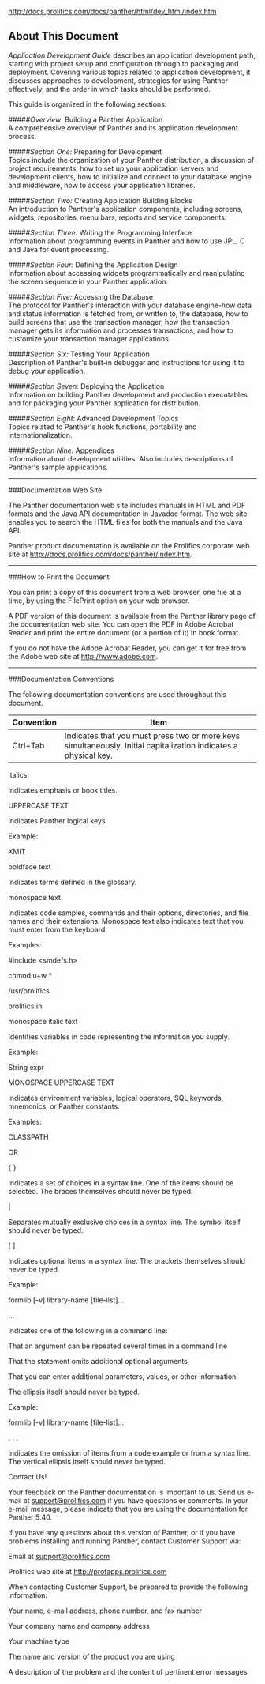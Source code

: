 
http://docs.prolifics.com/docs/panther/html/dev_html/index.htm

## About This Document

_Application Development Guide_ describes an application development path, starting with project setup and configuration through to packaging and deployment. Covering various topics related to application development, it discusses approaches to development, strategies for using Panther effectively, and the order in which tasks should be performed.

This guide is organized in the following sections:

#####_Overview_: Building a Panther Application  
A comprehensive overview of Panther and its application development process.

#####_Section One:_ Preparing for Development  
Topics include the organization of your Panther distribution, a discussion of project requirements, how to set up your application servers and development clients, how to initialize and connect to your database engine and middleware, how to access your application libraries.

#####_Section Two:_ Creating Application Building Blocks  
An introduction to Panther's application components, including screens, widgets, repositories, menu bars, reports and service components.

#####_Section Three:_ Writing the Programming Interface  
Information about programming events in Panther and how to use JPL, C and Java for event processing.

#####_Section Four:_ Defining the Application Design  
Information about accessing widgets programmatically and manipulating the screen sequence in your Panther application.

#####_Section Five:_ Accessing the Database  
The protocol for Panther's interaction with your database engine-how data and status information is fetched from, or written to, the database, how to build screens that use the transaction manager, how the transaction manager gets its information and processes transactions, and how to customize your transaction manager applications.

#####_Section Six:_ Testing Your Application  
Description of Panther's built-in debugger and instructions for using it to debug your application.

#####_Section Seven:_ Deploying the Application  
Information on building Panther development and production executables and for packaging your Panther application for distribution.

#####_Section Eight:_ Advanced Development Topics  
Topics related to Panther's hook functions, portability and internationalization.

#####_Section Nine:_ Appendices  
Information about development utilities. Also includes descriptions of Panther's sample applications.

---
###Documentation Web Site

The Panther documentation web site includes manuals in HTML and PDF formats and the Java API documentation in Javadoc format. The web site enables you to search the HTML files for both the manuals and the Java API.  

Panther product documentation is available on the Prolifics corporate web site at http://docs.prolifics.com/docs/panther/index.htm.

---
###How to Print the Document


You can print a copy of this document from a web browser, one file at a time, by using the FilePrint option on your web browser.  

A PDF version of this document is available from the Panther library page of the documentation web site. You can open the PDF in Adobe Acrobat Reader and print the entire document (or a portion of it) in book format.  

If you do not have the Adobe Acrobat Reader, you can get it for free from the Adobe web site at http://www.adobe.com.  

---
###Documentation Conventions


The following documentation conventions are used throughout this document.  


| Convention | Item |
|------------|------|
| Ctrl+Tab | Indicates that you must press two or more keys simultaneously. Initial capitalization indicates a physical key. |

italics

Indicates emphasis or book titles.

UPPERCASE TEXT

Indicates Panther logical keys.

Example:

XMIT

boldface text

Indicates terms defined in the glossary.

monospace text

Indicates code samples, commands and their options, directories, and file names and their extensions. Monospace text also indicates text that you must enter from the keyboard.

Examples:

#include <smdefs.h>

chmod u+w *

/usr/prolifics

prolifics.ini

monospace italic text

Identifies variables in code representing the information you supply.

Example:

String expr

MONOSPACE UPPERCASE TEXT

Indicates environment variables, logical operators, SQL keywords, mnemonics, or Panther constants.

Examples:

CLASSPATH

OR

{ }

Indicates a set of choices in a syntax line. One of the items should be selected. The braces themselves should never be typed.

|

Separates mutually exclusive choices in a syntax line. The symbol itself should never be typed.

[ ]

Indicates optional items in a syntax line. The brackets themselves should never be typed.

Example:

formlib [-v] library-name [file-list]...

...

Indicates one of the following in a command line:

That an argument can be repeated several times in a command line

That the statement omits additional optional arguments

That you can enter additional parameters, values, or other information

The ellipsis itself should never be typed.

Example:

formlib [-v] library-name [file-list]...

.
.
.

Indicates the omission of items from a code example or from a syntax line. The vertical ellipsis itself should never be typed.


Contact Us!


Your feedback on the Panther documentation is important to us. Send us e-mail at support@prolifics.com if you have questions or comments. In your e-mail message, please indicate that you are using the documentation for Panther 5.40.

If you have any questions about this version of Panther, or if you have problems installing and running Panther, contact Customer Support via:

Email at support@prolifics.com

Prolifics web site at http://profapps.prolifics.com

When contacting Customer Support, be prepared to provide the following information:

Your name, e-mail address, phone number, and fax number

Your company name and company address

Your machine type

The name and version of the product you are using

A description of the problem and the content of pertinent error messages
